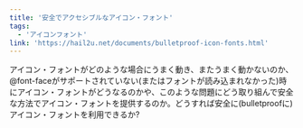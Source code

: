 ```yaml
---
title: '安全でアクセシブルなアイコン・フォント'
tags:
  - 'アイコンフォント'
link: 'https://hail2u.net/documents/bulletproof-icon-fonts.html'
---
```


アイコン・フォントがどのような場合にうまく動き、またうまく動かないのか、@font-faceがサポートされていない(またはフォントが読み込まれなかった)時にアイコン・フォントがどうなるのかや、このような問題にどう取り組んで安全な方法でアイコン・フォントを提供するのか。どうすれば安全に(bulletproofに)アイコン・フォントを利用できるか?